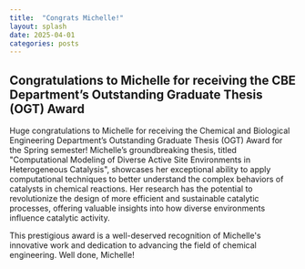 ```yaml
---
title:  "Congrats Michelle!"
layout: splash
date: 2025-04-01
categories: posts
---
```


##  Congratulations to Michelle for receiving the CBE Department’s Outstanding Graduate Thesis (OGT) Award
Huge congratulations to Michelle for receiving the Chemical and Biological Engineering Department’s Outstanding Graduate Thesis (OGT) Award for the Spring semester! Michelle’s groundbreaking thesis, titled "Computational Modeling of Diverse Active Site Environments in Heterogeneous Catalysis", showcases her exceptional ability to apply computational techniques to better understand the complex behaviors of catalysts in chemical reactions. Her research has the potential to revolutionize the design of more efficient and sustainable catalytic processes, offering valuable insights into how diverse environments influence catalytic activity.   

This prestigious award is a well-deserved recognition of Michelle's innovative work and dedication to advancing the field of chemical engineering. Well done, Michelle! 